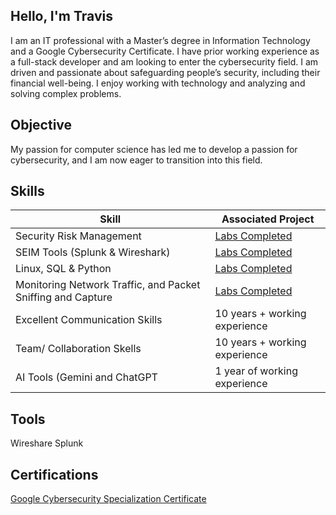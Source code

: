 ## Hello, I'm Travis
I am an IT professional with a Master’s degree in Information Technology and a Google Cybersecurity Certificate. I have prior working experience as a full-stack developer and am looking to enter the cybersecurity field. I am driven and passionate about safeguarding people’s
security, including their financial well-being. I enjoy working with technology and analyzing and solving complex problems.

## Objective
My passion for computer science has led me to develop a passion for cybersecurity, and I am now eager to transition into this field.

## Skills
| Skill                                                          | Associated Project|
|----------------------------------------------------------------|-------------------|
|Security Risk Management | <a href="https://coursera.org/share/3eaf7838affabb19856f124bbccef7d8">Labs Completed</a>
|SEIM Tools (Splunk & Wireshark) | <a href="https://coursera.org/share/3eaf7838affabb19856f124bbccef7d8">Labs Completed</a>
|Linux, SQL & Python | <a href="https://coursera.org/share/3eaf7838affabb19856f124bbccef7d8">Labs Completed</a>
|Monitoring Network Traffic, and Packet Sniffing and Capture | <a href="https://coursera.org/share/3eaf7838affabb19856f124bbccef7d8">Labs Completed</a>
|Excellent Communication Skills | 10 years + working experience
|Team/ Collaboration Skells | 10 years + working experience
| AI Tools (Gemini and ChatGPT | 1 year of working experience

## Tools
Wireshare
Splunk

## Certifications 
<a href="https://coursera.org/share/3eaf7838affabb19856f124bbccef7d8">Google Cybersecurity Specialization Certificate</a>
<!--
**TraGitIT/TraGitIT** is a ✨ _special_ ✨ repository because its `README.md` (this file) appears on your GitHub profile.

Here are some ideas to get you started:

- 🔭 I’m currently working on ...
- 🌱 I’m currently learning ...
- 👯 I’m looking to collaborate on ...
- 🤔 I’m looking for help with ...
- 💬 Ask me about ...
- 📫 How to reach me: ...
- 😄 Pronouns: ...
- ⚡ Fun fact: ...
-->
